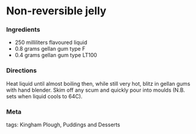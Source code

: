 # Non-reversible jelly

### Ingredients
 * 250 milliliters flavoured liquid
 * 0.8 grams gellan gum type F
 * 0.4 grams gellan gum type LT100

### Directions

Heat liquid until almost boiling then, while still very hot, blitz in gellan gums with hand blender.  Skim off any scum and quickly pour into moulds (N.B. sets when liquid cools to 64C).

### Meta

tags: Kingham Plough, Puddings and Desserts

